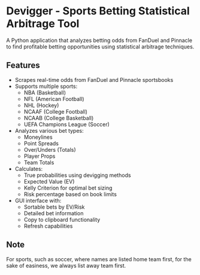 # Devigger - Sports Betting Statistical Arbitrage Tool

A Python application that analyzes betting odds from FanDuel and Pinnacle to find profitable betting opportunities using statistical arbitrage techniques.

## Features

- Scrapes real-time odds from FanDuel and Pinnacle sportsbooks
- Supports multiple sports:
  - NBA (Basketball)
  - NFL (American Football)
  - NHL (Hockey)
  - NCAAF (College Football)
  - NCAAB (College Basketball) 
  - UEFA Champions League (Soccer)
- Analyzes various bet types:
  - Moneylines
  - Point Spreads
  - Over/Unders (Totals)
  - Player Props
  - Team Totals
- Calculates:
  - True probabilities using devigging methods
  - Expected Value (EV)
  - Kelly Criterion for optimal bet sizing
  - Risk percentage based on book limits
- GUI interface with:
  - Sortable bets by EV/Risk
  - Detailed bet information
  - Copy to clipboard functionality
  - Refresh capabilities

## Note

For sports, such as soccer, where names are listed home team first, for the sake of easiness, we always list away team first.